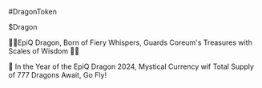 #DragonToken

$Dragon

🐉🔥EpiQ Dragon, Born of Fiery Whispers, Guards Coreum's Treasures with Scales of Wisdom 🐉🔥

🐉 In the Year of the EpiQ Dragon 2024, Mystical Currency wif Total Supply of 777 Dragons Await, Go Fly!
